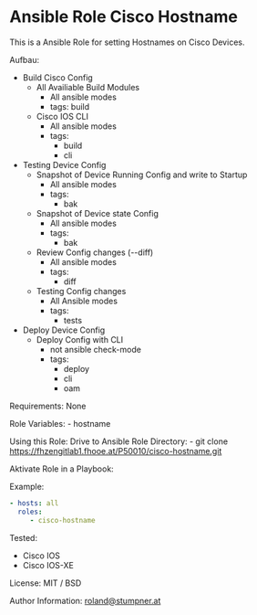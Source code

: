 # Ansible Role Cisco Hostname

This is a Ansible Role for setting Hostnames on Cisco Devices.

Aufbau:
- Build Cisco Config
  - All Availiable Build Modules
    - All ansible modes
    - tags: build
  - Cisco IOS CLI
    - All ansible modes
    - tags: 
      - build
      - cli
- Testing Device Config
  - Snapshot of Device Running Config and write to Startup
    - All ansible modes
    - tags:
      - bak
  - Snapshot of Device state Config
    - All ansible modes
    - tags:
      - bak
  - Review Config changes (--diff)
    - All ansible modes
    - tags:
      - diff
  - Testing Config changes
    - All Ansible modes
    - tags:
      - tests
- Deploy Device Config
  - Deploy Config with CLI
    - not ansible check-mode
    - tags:
      - deploy
      - cli
      - oam 

Requirements:
    None

Role Variables:
    - hostname

Using this Role:
Drive to Ansible Role Directory:
    - git clone https://fhzengitlab1.fhooe.at/P50010/cisco-hostname.git

Aktivate Role in a Playbook:

Example:
```YAML
- hosts: all
  roles:
     - cisco-hostname
```

Tested:
 - Cisco IOS
 - Cisco IOS-XE
 
License:
    MIT / BSD

Author Information:
roland@stumpner.at